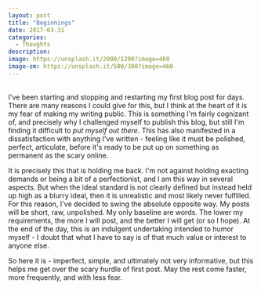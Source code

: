 ```yaml
---
layout: post
title: "Beginnings"
date: 2017-03-31
categories:
  - Thoughts
description:
image: https://unsplash.it/2000/1200?image=460
image-sm: https://unsplash.it/500/300?image=460
---
```

<br>
I've been starting and stopping and restarting my first blog post for days. There are many reasons I could give for this, but  I think at the heart of it is my fear of making my writing public. This is something I'm fairly cognizant of, and precisely why I challenged myself to publish this blog, but still I'm finding it difficult to <i>put myself out there</i>. This has also manifested in a dissatisfaction with anything I've written - feeling like it must be polished, perfect, articulate, before it's ready to be put up on something as permanent as the scary online.
<p>
It is precisely this that is holding me back. I'm not against holding exacting demands or being a bit of a perfectionist, and I am this way in several aspects. But when the ideal standard is not clearly defined but instead held up high as a blurry ideal, then it is unrealistic and most likely never fulfilled. For this reason, I've decided to swing the absolute opposite way. My posts will be short, raw, unpolished. My only baseline are words. The lower my requirements, the more I will post, and the better I will get (or so I hope). At the end of the day, this is an indulgent undertaking intended to humor myself - I doubt that what I have to say is of that much value or interest to anyone else.
</p>
<p>
So here it is - imperfect, simple, and ultimately not very informative, but this helps me get over the scary hurdle of first post. May the rest come faster, more frequently, and with less fear.
</p>
